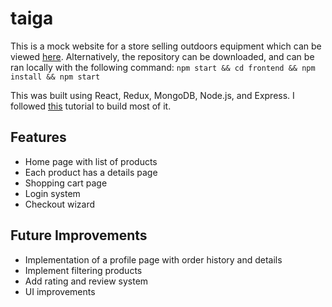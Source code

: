 # taiga
This is a mock website for a store selling outdoors equipment which can be viewed [here](https://taiga-ecommerce.herokuapp.com/). Alternatively, the repository can be downloaded, and can be ran locally with the following command:
`npm start && cd frontend && npm install && npm start`


This was built using React, Redux, MongoDB, Node.js, and Express. I followed [this](https://www.youtube.com/watch?v=Fy9SdZLBTOo) tutorial to build most of it.
## Features
- Home page with list of products
- Each product has a details page
- Shopping cart page
- Login system
- Checkout wizard
## Future Improvements
- Implementation of a profile page with order history and details
- Implement filtering products
- Add rating and review system
- UI improvements
